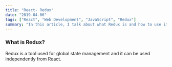 ```yaml
---
title: "React- Redux"
date: "2019-04-06"
tags: ["React", "Web Development", "JavaScript", "Redux"]
summary: "In this article, I talk about what Redux is and how to use it with React."
---
```


### What is Redux?

Redux is a tool used for global state management and it can be used independently from React.